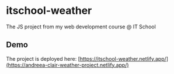 # itschool-weather
The JS project from my web development course @ IT School

## Demo
The project is deployed here: [https://itschool-weather.netlify.app/](https://andreea-clair-weather-project.netlify.app/)
